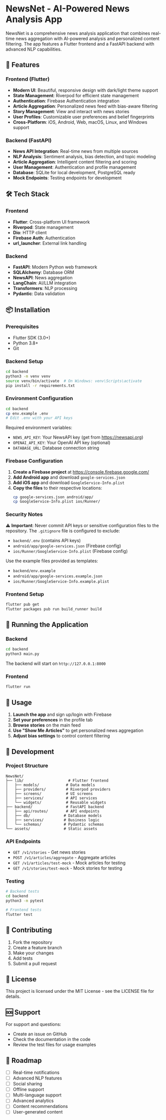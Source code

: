 # NewsNet - AI-Powered News Analysis App

NewsNet is a comprehensive news analysis application that combines real-time news aggregation with AI-powered analysis and personalized content filtering. The app features a Flutter frontend and a FastAPI backend with advanced NLP capabilities.

## 🚀 Features

### Frontend (Flutter)
- **Modern UI**: Beautiful, responsive design with dark/light theme support
- **State Management**: Riverpod for efficient state management
- **Authentication**: Firebase Authentication integration
- **Article Aggregation**: Personalized news feed with bias-aware filtering
- **Story Management**: View and interact with news stories
- **User Profiles**: Customizable user preferences and belief fingerprints
- **Cross-Platform**: iOS, Android, Web, macOS, Linux, and Windows support

### Backend (FastAPI)
- **News API Integration**: Real-time news from multiple sources
- **NLP Analysis**: Sentiment analysis, bias detection, and topic modeling
- **Article Aggregation**: Intelligent content filtering and scoring
- **User Management**: Authentication and profile management
- **Database**: SQLite for local development, PostgreSQL ready
- **Mock Endpoints**: Testing endpoints for development

## 🛠️ Tech Stack

### Frontend
- **Flutter**: Cross-platform UI framework
- **Riverpod**: State management
- **Dio**: HTTP client
- **Firebase Auth**: Authentication
- **url_launcher**: External link handling

### Backend
- **FastAPI**: Modern Python web framework
- **SQLAlchemy**: Database ORM
- **NewsAPI**: News aggregation
- **LangChain**: AI/LLM integration
- **Transformers**: NLP processing
- **Pydantic**: Data validation

## 📦 Installation

### Prerequisites
- Flutter SDK (3.0+)
- Python 3.8+
- Git

### Backend Setup
```bash
cd backend
python3 -m venv venv
source venv/bin/activate  # On Windows: venv\Scripts\activate
pip install -r requirements.txt
```

### Environment Configuration
```bash
cd backend
cp env.example .env
# Edit .env with your API keys
```

Required environment variables:
- `NEWS_API_KEY`: Your NewsAPI key (get from https://newsapi.org)
- `OPENAI_API_KEY`: Your OpenAI API key (optional)
- `DATABASE_URL`: Database connection string

### Firebase Configuration
1. **Create a Firebase project** at https://console.firebase.google.com/
2. **Add Android app** and download `google-services.json`
3. **Add iOS app** and download `GoogleService-Info.plist`
4. **Copy the files** to their respective locations:
   ```bash
   cp google-services.json android/app/
   cp GoogleService-Info.plist ios/Runner/
   ```

### Security Notes
⚠️ **Important**: Never commit API keys or sensitive configuration files to the repository. The `.gitignore` file is configured to exclude:
- `backend/.env` (contains API keys)
- `android/app/google-services.json` (Firebase config)
- `ios/Runner/GoogleService-Info.plist` (Firebase config)

Use the example files provided as templates:
- `backend/env.example`
- `android/app/google-services.example.json`
- `ios/Runner/GoogleService-Info.example.plist`

### Frontend Setup
```bash
flutter pub get
flutter packages pub run build_runner build
```

## 🚀 Running the Application

### Backend
```bash
cd backend
python3 main.py
```
The backend will start on `http://127.0.0.1:8000`

### Frontend
```bash
flutter run
```

## 📱 Usage

1. **Launch the app** and sign up/login with Firebase
2. **Set your preferences** in the profile tab
3. **Browse stories** on the main feed
4. **Use "Show Me Articles"** to get personalized news aggregation
5. **Adjust bias settings** to control content filtering

## 🔧 Development

### Project Structure
```
NewsNet/
├── lib/                    # Flutter frontend
│   ├── models/            # Data models
│   ├── providers/         # Riverpod providers
│   ├── screens/           # UI screens
│   ├── services/          # API services
│   └── widgets/           # Reusable widgets
├── backend/               # FastAPI backend
│   ├── api/routes/        # API endpoints
│   ├── db/               # Database models
│   ├── services/         # Business logic
│   └── schemas/          # Pydantic schemas
└── assets/               # Static assets
```

### API Endpoints
- `GET /v1/stories` - Get news stories
- `POST /v1/articles/aggregate` - Aggregate articles
- `GET /v1/articles/test-mock` - Mock articles for testing
- `GET /v1/stories/test-mock` - Mock stories for testing

### Testing
```bash
# Backend tests
cd backend
python3 -m pytest

# Frontend tests
flutter test
```

## 🤝 Contributing

1. Fork the repository
2. Create a feature branch
3. Make your changes
4. Add tests
5. Submit a pull request

## 📄 License

This project is licensed under the MIT License - see the LICENSE file for details.

## 🆘 Support

For support and questions:
- Create an issue on GitHub
- Check the documentation in the code
- Review the test files for usage examples

## 🔮 Roadmap

- [ ] Real-time notifications
- [ ] Advanced NLP features
- [ ] Social sharing
- [ ] Offline support
- [ ] Multi-language support
- [ ] Advanced analytics
- [ ] Content recommendations
- [ ] User-generated content 
